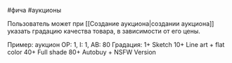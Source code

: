 #фича #аукционы 

Пользователь может при [[Создание аукциона|создании аукциона]] указать градацию качества товара, в зависимости от его цены.

Пример: аукцион OP: 1, I: 1, AB: 80
Градация:
1+ Sketch
10+ Line art + flat color 
40+ Full shade
80+ Autobuy + NSFW Version